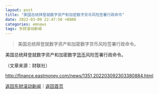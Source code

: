 ```yaml
---
layout: post
title: "美国总统拜登就数字资产和加密数字货币风险签署行政命令"
date: 2022-03-09 22:47:50 +0800
categories: emnews
tags: 东财滚动新闻
---
```

> 美国总统拜登就数字资产和加密数字货币风险签署行政命令。

<p>美国总统拜登就数字资产和加密数字<span id="Info.3326"><a href="http://data.eastmoney.com/cjsj/hbgyl.html" class="infokey">货币</a></span>风险签署行政命令。</p><p class="em_media">（文章来源：财联社）</p>

<http://finance.eastmoney.com/news/1351,202203092303380884.html>

[返回东财滚动新闻](//finews.withounder.com/emnews/)｜[返回首页](//finews.withounder.com/)